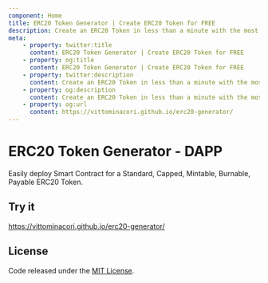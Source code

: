 ```yaml
---
component: Home
title: ERC20 Token Generator | Create ERC20 Token for FREE
description: Create an ERC20 Token in less than a minute with the most used Smart Contract Generator for ERC20 Token. No login. No setup. No coding required.
meta:
    - property: twitter:title
      content: ERC20 Token Generator | Create ERC20 Token for FREE
    - property: og:title
      content: ERC20 Token Generator | Create ERC20 Token for FREE
    - property: twitter:description
      content: Create an ERC20 Token in less than a minute with the most used Smart Contract Generator for ERC20 Token. No login. No setup. No coding required.
    - property: og:description
      content: Create an ERC20 Token in less than a minute with the most used Smart Contract Generator for ERC20 Token. No login. No setup. No coding required.
    - property: og:url
      content: https://vittominacori.github.io/erc20-generator/
---
```


# ERC20 Token Generator - DAPP

Easily deploy Smart Contract for a Standard, Capped, Mintable, Burnable, Payable ERC20 Token.

## Try it

https://vittominacori.github.io/erc20-generator/

## License

Code released under the [MIT License](https://github.com/vittominacori/erc20-generator/blob/master/LICENSE).
